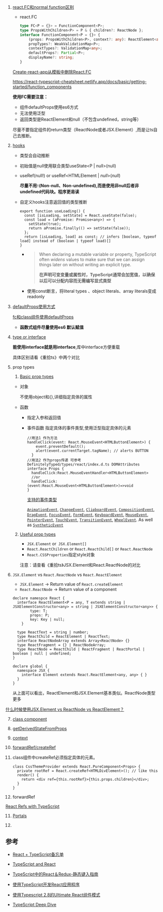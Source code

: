1. [react.FC和normal function区别](https://react-typescript-cheatsheet.netlify.app/docs/basic/getting-started/function_components)

   * react.FC

     ```typescript
     type FC<P = {}> = FunctionComponent<P>;
     type PropsWithChildren<P> = P & { children?: ReactNode };
     interface FunctionComponent<P = {}> {
         (props: PropsWithChildren<P>, context?: any): ReactElement<any, any> | null;
         propTypes?: WeakValidationMap<P>;
         contextTypes?: ValidationMap<any>;
         defaultProps?: Partial<P>;
         displayName?: string;
     }
     ```

   [Create-react-app从模板中删除React.FC](https://github.com/facebook/create-react-app/pull/8177)

   https://react-typescript-cheatsheet.netlify.app/docs/basic/getting-started/function_components

   **使用FC需要注意：**

   * 组件defaultProps使用es6方式
   * 无法使用泛型
   * 返回类型是ReactElement和null（不包含undefined，string等）

   尽量不要指定组件的return类型（ReactNode或者JSX.Element）,而是让ts自己去推断。

2. [hooks](https://react-typescript-cheatsheet.netlify.app/docs/basic/getting-started/hooks)

   * 类型会自动推断

   * 初始值是null使用联合类型useState<P | null>(null)

   * useRef<HTMLElement>(null!) or useRef<HTMLElement | *null*>(*null*)

     **尽量不用`!`(Non-null、Non-undefined),而是使用非null后者非undefined代码块。程序更易读**

   * 自定义hooks注意返回值的类型推断

     ```tsx
     export function useLoading() {
       const [isLoading, setState] = React.useState(false);
       const load = (aPromise: Promise<any>) => {
         setState(true);
         return aPromise.finally(() => setState(false));
       };
       return [isLoading, load] as const; // infers [boolean, typeof load] instead of (boolean | typeof load)[]
     }
     ```

     * > When declaring a mutable variable or property, TypeScript often *widens* values to make sure that we can assign things later on without writing an explicit type.
       >
       > **在声明可变变量或属性时，TypeScript通常会加宽值，以确保以后可以分配内容而无需编写显式类型**

     * 使用const断言，将literal types 、object literals、array literals变成readonly

3. [defaultProps使用方式](https://react-typescript-cheatsheet.netlify.app/docs/basic/getting-started/default_props)

   [fc和class组件使用defaultProps](https://www.typescriptlang.org/docs/handbook/release-notes/typescript-3-0.html#support-for-defaultprops-in-jsx)

   * **函数式组件尽量使用es6 默认赋值**

4. [type or interface](https://react-typescript-cheatsheet.netlify.app/docs/basic/getting-started/types_or_interfaces)

    **能使用interface就是用interface**,库中interface方便重载

   具体区别请看《重拾ts》中两个对比

5. prop types

   1. [Basic prop types](https://react-typescript-cheatsheet.netlify.app/docs/basic/getting-started/basic_type_example)

     * 对象

       不使用object和{},详细指定具体的属性

     * 函数

       * 指定入参和返回值

       * 事件函数 指定具体的事件类型,使用泛型指定具体的元素

         ```tsx
         //用法1 作为方法
         handleClick(event: React.MouseEvent<HTMLButtonElement>) {
             event.preventDefault();
             alert(event.currentTarget.tagName); // alerts BUTTON
           }
         //用法2 作为props传递 可参考DefinitelyTyped/types/react/index.d.ts DOMAttributes
         interface Props {
           handleClick:React.MouseEventHandler<HTMLButtonElement>
           //or
           handleClick: (event:React.MouseEvent<HTMLButtonElement>)=>void
         }
         ```

         [支持的事件类型 ](https://fettblog.eu/typescript-react/events/#basic-event-handling)

         [`AnimationEvent`](https://developer.mozilla.org/en-US/docs/Web/API/AnimationEvent), [`ChangeEvent`](https://developer.mozilla.org/en-US/docs/Web/API/ChangeEvent), [`ClipboardEvent`](https://developer.mozilla.org/en-US/docs/Web/API/ClipboardEvent), [`CompositionEvent`](https://developer.mozilla.org/en-US/docs/Web/API/CompositionEvent), [`DragEvent`](https://developer.mozilla.org/en-US/docs/Web/API/DragEvent), [`FocusEvent`](https://developer.mozilla.org/en-US/docs/Web/API/FocusEvent), [`FormEvent`](https://developer.mozilla.org/en-US/docs/Web/API/FormEvent), [`KeyboardEvent`](https://developer.mozilla.org/en-US/docs/Web/API/KeyboardEvent), [`MouseEvent`](https://developer.mozilla.org/en-US/docs/Web/API/MouseEvent), [`PointerEvent`](https://developer.mozilla.org/en-US/docs/Web/API/PointerEvent), [`TouchEvent`](https://developer.mozilla.org/en-US/docs/Web/API/TouchEvent), [`TransitionEvent`](https://developer.mozilla.org/en-US/docs/Web/API/TransitionEvent), [`WheelEvent`](https://developer.mozilla.org/en-US/docs/Web/API/WheelEvent). As well as [ `SyntheticEvent`](https://reactjs.org/docs/events.html#reference)

   2. [Useful prop types](https://react-typescript-cheatsheet.netlify.app/docs/basic/getting-started/react_prop_type_example)

      * `JSX.Element` or` JSX.Element[]`
      * `React.ReactChildren` or `React.ReactChild[]` or `React.ReactNode`
      * `React.CSSProperties`指定style对象

      注意：请查看《重拾ts》JSX.Element和React.ReactNode的对比

6.  `JSX.Element` vs `React.ReactNode` vs `React.ReactElement`

      - `JSX.Element` -> Return value of `React.createElement`
      - `React.ReactNode` -> Return value of a component

      ```tsx
      declare namespce React {
        interface ReactElement<P = any, T extends string | JSXElementConstructor<any> = string | JSXElementConstructor<any>> {
              type: T;
              props: P;
              key: Key | null;
          }
        
        type ReactText = string | number;
        type ReactChild = ReactElement | ReactText;
        interface ReactNodeArray extends Array<ReactNode> {}
        type ReactFragment = {} | ReactNodeArray;
        type ReactNode = ReactChild | ReactFragment | ReactPortal | boolean | null | undefined;
      }
      
      declare global {
        namespace JSX {
          interface Element extends React.ReactElement<any, any> { }  
        }	
      }
      ```

      从上面可以看出，ReactElement和JSX.Element基本类似。ReactNode类型更多

   [什么时候使用JSX.Element vs ReactNode vs ReactElement？](https://stackoverflow.com/questions/58123398/when-to-use-jsx-element-vs-reactnode-vs-reactelement/59840095#59840095)

7. [class component](https://react-typescript-cheatsheet.netlify.app/docs/basic/getting-started/class_components)

8. [getDerivedStateFromProps](https://react-typescript-cheatsheet.netlify.app/docs/basic/getting-started/get_derived_props_from_state)

9. [context](https://react-typescript-cheatsheet.netlify.app/docs/basic/getting-started/context)

10. [forwardRef/createRef](forwardRef/createRef)

   1. class组件中createRef必须指定具体的元素。

      ```tsx
      class CssThemeProvider extends React.PureComponent<Props> {
        private rootRef = React.createRef<HTMLDivElement>(); // like this
        render() {
          return <div ref={this.rootRef}>{this.props.children}</div>;
        }
      }
      ```

   2. forwardRef

      

   [React Refs with TypeScript](https://medium.com/@martin_hotell/react-refs-with-typescript-a32d56c4d315)

11. [Portals](https://react-typescript-cheatsheet.netlify.app/docs/basic/getting-started/portals)

12. 

## 参考

- [React + TypeScript备忘单](https://github.com/typescript-cheatsheets/react-typescript-cheatsheet#reacttypescript-cheatsheets)

- [TypeScript and React](https://fettblog.eu/typescript-react/)

- [TypeScript中的React＆Redux-静态键入指南](https://github.com/piotrwitek/react-redux-typescript-guide#react--redux-in-typescript---static-typing-guide)

- [使用TypeScript开发React应用程序](https://egghead.io/courses/use-typescript-to-develop-react-applications)

- [使用Typescript 2.8的Ultimate React组件模式](https://levelup.gitconnected.com/ultimate-react-component-patterns-with-typescript-2-8-82990c516935)

- [TypeScript Deep Dive](https://basarat.gitbook.io/typescript/)

  

